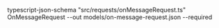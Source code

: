 typescript-json-schema "src/requests/onMessageRequest.ts" OnMessageRequest --out models/on-message-request.json --required